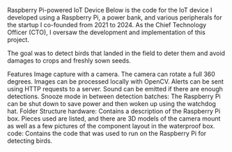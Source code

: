 Raspberry Pi-powered IoT Device
Below is the code for the IoT device I developed using a Raspberry Pi, a power bank, and various peripherals for the startup I co-founded from 2021 to 2024. As the Chief Technology Officer (CTO), I oversaw the development and implementation of this project.

The goal was to detect birds that landed in the field to deter them and avoid damages to crops and freshly sown seeds.

Features
Image capture with a camera.
The camera can rotate a full 360 degrees.
Images can be processed locally with OpenCV.
Alerts can be sent using HTTP requests to a server.
Sound can be emitted if there are enough detections.
Snooze mode in between detection batches: The Raspberry Pi can be shut down to save power and then woken up using the watchdog hat.
Folder Structure
hardware: Contains a description of the Raspberry Pi box. Pieces used are listed, and there are 3D models of the camera mount as well as a few pictures of the component layout in the waterproof box.
code: Contains the code that was used to run on the Raspberry Pi for detecting birds.